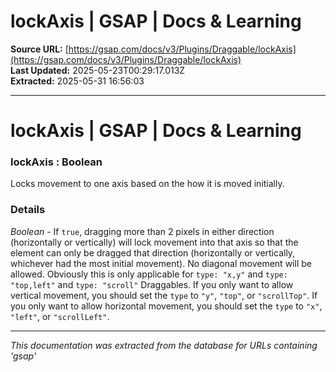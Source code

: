 # lockAxis | GSAP | Docs & Learning

**Source URL:** [https://gsap.com/docs/v3/Plugins/Draggable/lockAxis](https://gsap.com/docs/v3/Plugins/Draggable/lockAxis)  
**Last Updated:** 2025-05-23T00:29:17.013Z  
**Extracted:** 2025-05-31 16:56:03

---

# lockAxis | GSAP | Docs & Learning

### lockAxis : Boolean

Locks movement to one axis based on the how it is moved initially.

### Details[​](#details "Direct link to Details")

_Boolean_ - If `true`, dragging more than 2 pixels in either direction (horizontally or vertically) will lock movement into that axis so that the element can only be dragged that direction (horizontally or vertically, whichever had the most initial movement). No diagonal movement will be allowed. Obviously this is only applicable for `type: "x,y"` and `type: "top,left"` and `type: "scroll"` Draggables. If you only want to allow vertical movement, you should set the `type` to `"y"`, `"top"`, or `"scrollTop"`. If you only want to allow horizontal movement, you should set the `type` to `"x"`, `"left"`, or `"scrollLeft"`.

---

*This documentation was extracted from the database for URLs containing 'gsap'*
